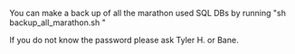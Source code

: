 You can make a back up of all the marathon used SQL DBs by running "sh backup_all_marathon.sh <mysqlpassword> "

If you do not know the password please ask Tyler H. or Bane.
